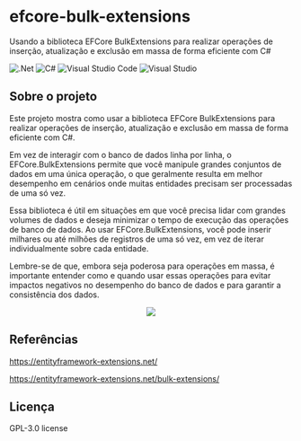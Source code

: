 # efcore-bulk-extensions
Usando a biblioteca EFCore BulkExtensions para realizar operações de inserção, atualização e exclusão em massa de forma eficiente com C#

![.Net](https://img.shields.io/badge/.NET-5C2D91?style=for-the-badge&logo=.net&logoColor=white)
![C#](https://img.shields.io/badge/c%23-%23239120.svg?style=for-the-badge&logo=c-sharp&logoColor=white)
![Visual Studio Code](https://img.shields.io/badge/Visual%20Studio%20Code-0078d7.svg?style=for-the-badge&logo=visual-studio-code&logoColor=white)
![Visual Studio](https://img.shields.io/badge/Visual%20Studio-5C2D91.svg?style=for-the-badge&logo=visual-studio&logoColor=white)

## Sobre o projeto
Este projeto mostra como usar a biblioteca EFCore BulkExtensions para realizar operações de inserção, atualização e exclusão em massa de forma eficiente com C#.

Em vez de interagir com o banco de dados linha por linha, o EFCore.BulkExtensions permite que você manipule grandes conjuntos de dados em uma única operação, o que geralmente resulta em melhor desempenho em cenários onde muitas entidades precisam ser processadas de uma só vez.

Essa biblioteca é útil em situações em que você precisa lidar com grandes volumes de dados e deseja minimizar o tempo de execução das operações de banco de dados. Ao usar EFCore.BulkExtensions, você pode inserir milhares ou até milhões de registros de uma só vez, em vez de iterar individualmente sobre cada entidade.

Lembre-se de que, embora seja poderosa para operações em massa, é importante entender como e quando usar essas operações para evitar impactos negativos no desempenho do banco de dados e para garantir a consistência dos dados.

<div align="center">
    <img src="https://github.com/jfs-dev/efcore-bulk-extensions/assets/54154628/149a2f77-9ab9-4697-aef6-19716a4c9ee6"</img>
</div>

## Referências
https://entityframework-extensions.net/

https://entityframework-extensions.net/bulk-extensions/

## Licença
GPL-3.0 license
